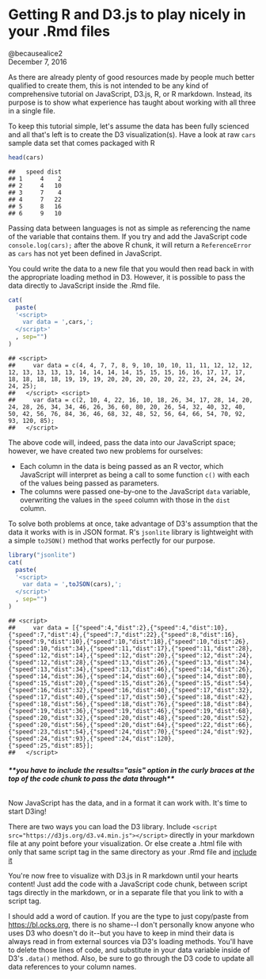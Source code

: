 # Getting R and D3.js to play nicely in your .Rmd files
@becausealice2  
December 7, 2016  



As there are already plenty of good resources made by people much better qualified to create them, this is not intended to be any kind of comprehensive tutorial on JavaScript, D3.js, R, or R markdown. Instead, its purpose is to show what experience has taught about working with all three in a single file.

To keep this tutorial simple, let's assume the data has been fully scienced and all that's left is to create the D3 visualization(s). Have a look at raw `cars` sample data set that comes packaged with R


```r
head(cars)
```

```
##   speed dist
## 1     4    2
## 2     4   10
## 3     7    4
## 4     7   22
## 5     8   16
## 6     9   10
```

Passing data between languages is not as simple as referencing the name of the variable that contains them. If you try and add the JavaScript code `console.log(cars);` after the above R chunk, it will return a `ReferenceError` as `cars` has not yet been defined in JavaScript.

You could write the data to a new file that you would then read back in with the appropriate loading method in D3. However, it is possible to pass the data directly to JavaScript inside the .Rmd file.


```r
cat(
  paste(
  '<script>
    var data = ',cars,';
  </script>'
  , sep="")
)
```

```
## <script>
##     var data = c(4, 4, 7, 7, 8, 9, 10, 10, 10, 11, 11, 12, 12, 12, 12, 13, 13, 13, 13, 14, 14, 14, 14, 15, 15, 15, 16, 16, 17, 17, 17, 18, 18, 18, 18, 19, 19, 19, 20, 20, 20, 20, 20, 22, 23, 24, 24, 24, 24, 25);
##   </script> <script>
##     var data = c(2, 10, 4, 22, 16, 10, 18, 26, 34, 17, 28, 14, 20, 24, 28, 26, 34, 34, 46, 26, 36, 60, 80, 20, 26, 54, 32, 40, 32, 40, 50, 42, 56, 76, 84, 36, 46, 68, 32, 48, 52, 56, 64, 66, 54, 70, 92, 93, 120, 85);
##   </script>
```

The above code will, indeed, pass the data into our JavaScript space; however, we have created two new problems for ourselves:

* Each column in the data is being passed as an R vector, which JavaScript will interpret as being a call to some function `c()` with each of the values being passed as parameters.
* The columns were passed one-by-one to the JavaScript `data` variable, overwriting the values in the `speed` column with those in the `dist` column.

To solve both problems at once, take advantage of D3's assumption that the data it works with is in JSON format. R's `jsonlite` library is lightweight with a simple `toJSON()` method that works perfectly for our purpose.


```r
library("jsonlite")
cat(
  paste(
  '<script>
    var data = ',toJSON(cars),';
  </script>'
  , sep="")
)
```

```
## <script>
##     var data = [{"speed":4,"dist":2},{"speed":4,"dist":10},{"speed":7,"dist":4},{"speed":7,"dist":22},{"speed":8,"dist":16},{"speed":9,"dist":10},{"speed":10,"dist":18},{"speed":10,"dist":26},{"speed":10,"dist":34},{"speed":11,"dist":17},{"speed":11,"dist":28},{"speed":12,"dist":14},{"speed":12,"dist":20},{"speed":12,"dist":24},{"speed":12,"dist":28},{"speed":13,"dist":26},{"speed":13,"dist":34},{"speed":13,"dist":34},{"speed":13,"dist":46},{"speed":14,"dist":26},{"speed":14,"dist":36},{"speed":14,"dist":60},{"speed":14,"dist":80},{"speed":15,"dist":20},{"speed":15,"dist":26},{"speed":15,"dist":54},{"speed":16,"dist":32},{"speed":16,"dist":40},{"speed":17,"dist":32},{"speed":17,"dist":40},{"speed":17,"dist":50},{"speed":18,"dist":42},{"speed":18,"dist":56},{"speed":18,"dist":76},{"speed":18,"dist":84},{"speed":19,"dist":36},{"speed":19,"dist":46},{"speed":19,"dist":68},{"speed":20,"dist":32},{"speed":20,"dist":48},{"speed":20,"dist":52},{"speed":20,"dist":56},{"speed":20,"dist":64},{"speed":22,"dist":66},{"speed":23,"dist":54},{"speed":24,"dist":70},{"speed":24,"dist":92},{"speed":24,"dist":93},{"speed":24,"dist":120},{"speed":25,"dist":85}];
##   </script>
```

<script>
    var data = [{"speed":4,"dist":2},{"speed":4,"dist":10},{"speed":7,"dist":4},{"speed":7,"dist":22},{"speed":8,"dist":16},{"speed":9,"dist":10},{"speed":10,"dist":18},{"speed":10,"dist":26},{"speed":10,"dist":34},{"speed":11,"dist":17},{"speed":11,"dist":28},{"speed":12,"dist":14},{"speed":12,"dist":20},{"speed":12,"dist":24},{"speed":12,"dist":28},{"speed":13,"dist":26},{"speed":13,"dist":34},{"speed":13,"dist":34},{"speed":13,"dist":46},{"speed":14,"dist":26},{"speed":14,"dist":36},{"speed":14,"dist":60},{"speed":14,"dist":80},{"speed":15,"dist":20},{"speed":15,"dist":26},{"speed":15,"dist":54},{"speed":16,"dist":32},{"speed":16,"dist":40},{"speed":17,"dist":32},{"speed":17,"dist":40},{"speed":17,"dist":50},{"speed":18,"dist":42},{"speed":18,"dist":56},{"speed":18,"dist":76},{"speed":18,"dist":84},{"speed":19,"dist":36},{"speed":19,"dist":46},{"speed":19,"dist":68},{"speed":20,"dist":32},{"speed":20,"dist":48},{"speed":20,"dist":52},{"speed":20,"dist":56},{"speed":20,"dist":64},{"speed":22,"dist":66},{"speed":23,"dist":54},{"speed":24,"dist":70},{"speed":24,"dist":92},{"speed":24,"dist":93},{"speed":24,"dist":120},{"speed":25,"dist":85}];
  </script>

###### ***\*\*you have to include the results="asis" option in the curly braces at the top of the code chunk to pass the data through\*\****

Now JavaScript has the data, and in a format it can work with. It's time to start D3ing!

There are two ways you can load the D3 library. Include `<script src="https://d3js.org/d3.v4.min.js"></script>` directly in your markdown file at any point before your visualization. Or else create a .html file with only that same script tag in the same directory as your .Rmd file and [include it](http://rmarkdown.rstudio.com/html_document_format.html#includes)

You're now free to visualize with D3.js in R markdown until your hearts content! Just add the code with a JavaScript code chunk, between script tags directly in the markdown, or in a separate file that you link to with a script tag.

<div id="plot"></div>

<script>

// set the dimensions and margins of the graph
var margin = {top: 20, right: 20, bottom: 30, left: 50},
    width = 900 - margin.left - margin.right,
    height = 500 - margin.top - margin.bottom;

// set the ranges
var x = d3.scaleLinear().range([0, width]);
var y = d3.scaleLinear().range([height, 0]);

// append the svg object to the body of the page
// appends a 'group' element to 'svg'
// moves the 'group' element to the top left margin
var svg = d3.select("#plot").append("svg")
    .attr("width", width + margin.left + margin.right)
    .attr("height", height + margin.top + margin.bottom)
  .append("g")
    .attr("transform",
          "translate(" + margin.left + "," + margin.top + ")");


// format the data
data.forEach(function(d) {
    d.speed = +d.speed;
    d.dist  = +d.dist;
});

// Scale the range of the data
x.domain(d3.extent(data, function(d) { return d.speed; }));
y.domain([0, d3.max(data, function(d) { return d.dist; })]);

// Add the scatterplot
svg.selectAll("dot")
    .data(data)
  .enter().append("circle")
    .attr("r", 5)
    .attr("cx", function(d) { return x(d.speed); })
    .attr("cy", function(d) { return y(d.dist); });

// Add the X Axis
svg.append("g")
    .attr("transform", "translate(0," + height + ")")
    .call(d3.axisBottom(x));

// Add the Y Axis
svg.append("g")
    .call(d3.axisLeft(y));

</script>

I should add a word of caution. If you are the type to just copy/paste from <https://bl.ocks.org>, there is no shame--I don't personally know anyone who uses D3 who doesn't do it--but you have to keep in mind their data is always read in from external sources via D3's loading methods. You'll have to delete those lines of code, and substitute in your data variable inside of D3's `.data()` method. Also, be sure to go through the D3 code to update all data references to your column names.
